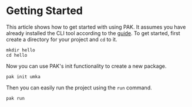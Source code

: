 # Getting Started

This article shows how to get started with using PAK. It assumes you have already installed
the CLI tool according to the [guide](01-installation.md). To get started, first create a
directory for your project and `cd` to it.

```
mkdir hello
cd hello
```

Now you can use PAK's init functionality to create a new package.

```
pak init umka
```

Then you can easily run the project using the `run` command.

```
pak run
```
